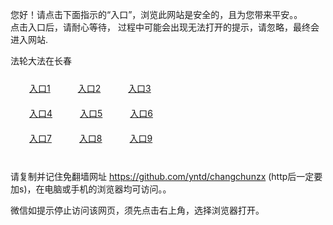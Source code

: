 您好！请点击下面指示的“入口”，浏览此网站是安全的，且为您带来平安。。 <br/>
点击入口后，请耐心等待， 过程中可能会出现无法打开的提示，请忽略，最终会进入网站. </br>

法轮大法在长春<br/>
<div style="padding:10px"><a style="margin:20px" target="_blank" href="https://d3cbcnmjt4s46b.cloudfront.net/2Qpsp?jzzdfeja" id="ccLink1" rel="nofollow">入口1</a> <a target="_blank" style="margin:20px" href="https://d1qilmemyueuqj.cloudfront.net/2Qpsp?pemgyowb" id="ccLink2" rel="nofollow">入口2</a> <a style="margin:20px" target="_blank" href="https://d2xf2pc7amyesp.cloudfront.net/2Qpsp?bbfrx" id="ccLink3" rel="nofollow">入口3</a></div>

<div style="padding:10px" ><a style="margin:20px" target="_blank" href="https://d3cbcnmjt4s46b.cloudfront.net/2Qpsp?jzzdfeja" id="ccLink4" rel="nofollow">入口4</a> <a style="margin:20px" href="https://d1qilmemyueuqj.cloudfront.net/2Qpsp?pemgyowb" target="_blank" id="ccLink5" rel="nofollow">入口5</a> <a style="margin:20px" href="https://d2xf2pc7amyesp.cloudfront.net/2Qpsp?bbfrx" target="_blank" id="ccLink6" rel="nofollow">入口6</a></div>

<div style="padding:10px"><a style="margin:20px" target="_blank" href="https://d3cbcnmjt4s46b.cloudfront.net/2Qpsp?jzzdfeja" id="ccLink7" rel="nofollow">入口7</a> <a style="margin:20px" href="https://d1qilmemyueuqj.cloudfront.net/2Qpsp?pemgyowb" target="_blank" id="ccLink8" rel="nofollow">入口8</a> <a style="margin:20px" target="_blank" href="https://d2xf2pc7amyesp.cloudfront.net/2Qpsp?bbfrx" id="ccLink9" rel="nofollow">入口9</a></div>

<br/>



请复制并记住免翻墙网址 https://github.com/yntd/changchunzx (http后一定要加s)，在电脑或手机的浏览器均可访问。。<br/>

微信如提示停止访问该网页，须先点击右上角，选择浏览器打开。
